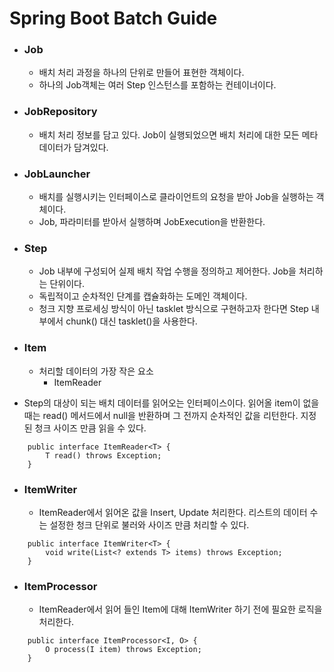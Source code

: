 # Spring Boot Batch Guide
- ### Job
    * 배치 처리 과정을 하나의 단위로 만들어 표현한 객체이다.
    * 하나의 Job객체는 여러 Step 인스턴스를 포함하는 컨테이너이다.


- ### JobRepository
    * 배치 처리 정보를 담고 있다. Job이 실행되었으면 배치 처리에 대한 모든 메타 데이터가 담겨있다.


- ### JobLauncher
    * 배치를 실행시키는 인터페이스로 클라이언트의 요청을 받아 Job을 실행하는 객체이다.
    * Job, 파라미터를 받아서 실행하며 JobExecution을 반환한다.


- ### Step
    * Job 내부에 구성되어 실제 배치 작업 수행을 정의하고 제어한다. Job을 처리하는 단위이다.
    * 독립적이고 순차적인 단계를 캡슐화하는 도메인 객체이다.
    * 청크 지향 프로세싱 방식이 아닌 tasklet 방식으로 구현하고자 한다면 Step 내부에서 chunk() 대신 tasklet()을 사용한다.


- ### Item
    * 처리할 데이터의 가장 작은 요소
      * ItemReader
* Step의 대상이 되는 배치 데이터를 읽어오는 인터페이스이다. 읽어올 item이 없을 때는 read() 메서드에서 null을 반환하며 그 전까지 순차적인 값을 리턴한다. 지정된 청크 사이즈 만큼 읽을 수 있다.
```
    public interface ItemReader<T> {
        T read() throws Exception;
    }
```


- ### ItemWriter
    * ItemReader에서 읽어온 값을 Insert, Update 처리한다. 리스트의 데이터 수는 설정한 청크 단위로 불러와 사이즈 만큼 처리할 수 있다.
```
    public interface ItemWriter<T> {
        void write(List<? extends T> items) throws Exception;
    }
```


- ### ItemProcessor
    * ItemReader에서 읽어 들인 Item에 대해 ItemWriter 하기 전에 필요한 로직을 처리한다.
```
    public interface ItemProcessor<I, O> {
        O process(I item) throws Exception;
    }
```